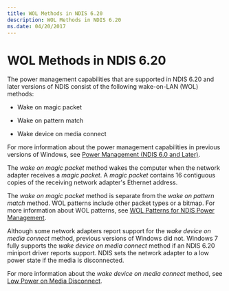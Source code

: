 ```yaml
---
title: WOL Methods in NDIS 6.20
description: WOL Methods in NDIS 6.20
ms.date: 04/20/2017
---
```


# WOL Methods in NDIS 6.20





The power management capabilities that are supported in NDIS 6.20 and later versions of NDIS consist of the following wake-on-LAN (WOL) methods:

-   Wake on magic packet

-   Wake on pattern match

-   Wake device on media connect

For more information about the power management capabilities in previous versions of Windows, see [Power Management (NDIS 6.0 and Later)](ndis-power-management-overview.md).

The *wake on magic packet* method wakes the computer when the network adapter receives a *magic packet*. A *magic packet* contains 16 contiguous copies of the receiving network adapter's Ethernet address.

The *wake on magic packet* method is separate from the *wake on pattern match* method. WOL patterns include other packet types or a bitmap. For more information about WOL patterns, see [WOL Patterns for NDIS Power Management](wol-patterns-for-ndis-power-management.md).

Although some network adapters report support for the *wake device on media connect* method, previous versions of Windows did not. Windows 7 fully supports the *wake device on media connect* method if an NDIS 6.20 miniport driver reports support. NDIS sets the network adapter to a low power state if the media is disconnected.

For more information about the *wake device on media connect* method, see [Low Power on Media Disconnect](low-power-on-media-disconnect.md).

 

 





